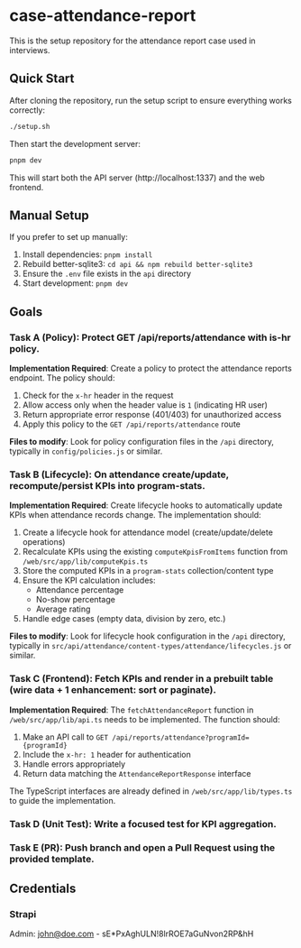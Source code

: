# case-attendance-report

This is the setup repository for the attendance report case used in interviews.

## Quick Start

After cloning the repository, run the setup script to ensure everything works correctly:

```bash
./setup.sh
```

Then start the development server:

```bash
pnpm dev
```

This will start both the API server (http://localhost:1337) and the web frontend.

## Manual Setup

If you prefer to set up manually:

1. Install dependencies: `pnpm install`
2. Rebuild better-sqlite3: `cd api && npm rebuild better-sqlite3`
3. Ensure the `.env` file exists in the `api` directory
4. Start development: `pnpm dev`

## Goals

### Task A (Policy): Protect GET /api/reports/attendance with is-hr policy.

**Implementation Required**: Create a policy to protect the attendance reports endpoint. The policy should:

1. Check for the `x-hr` header in the request
2. Allow access only when the header value is `1` (indicating HR user)
3. Return appropriate error response (401/403) for unauthorized access
4. Apply this policy to the `GET /api/reports/attendance` route

**Files to modify**: Look for policy configuration files in the `/api` directory, typically in `config/policies.js` or similar.

### Task B (Lifecycle): On attendance create/update, recompute/persist KPIs into program-stats.

**Implementation Required**: Create lifecycle hooks to automatically update KPIs when attendance records change. The implementation should:

1. Create a lifecycle hook for attendance model (create/update/delete operations)
2. Recalculate KPIs using the existing `computeKpisFromItems` function from `/web/src/app/lib/computeKpis.ts`
3. Store the computed KPIs in a `program-stats` collection/content type
4. Ensure the KPI calculation includes:
   - Attendance percentage
   - No-show percentage
   - Average rating
5. Handle edge cases (empty data, division by zero, etc.)

**Files to modify**: Look for lifecycle hook configuration in the `/api` directory, typically in `src/api/attendance/content-types/attendance/lifecycles.js` or similar.

### Task C (Frontend): Fetch KPIs and render in a prebuilt table (wire data + 1 enhancement: sort or paginate).

**Implementation Required**: The `fetchAttendanceReport` function in `/web/src/app/lib/api.ts` needs to be implemented. The function should:

1. Make an API call to `GET /api/reports/attendance?programId={programId}`
2. Include the `x-hr: 1` header for authentication
3. Handle errors appropriately
4. Return data matching the `AttendanceReportResponse` interface

The TypeScript interfaces are already defined in `/web/src/app/lib/types.ts` to guide the implementation.

### Task D (Unit Test): Write a focused test for KPI aggregation.

### Task E (PR): Push branch and open a Pull Request using the provided template.

## Credentials

### Strapi

Admin: john@doe.com - sE\*PxAghULN!8lrROE7aGuNvon2RP&hH

